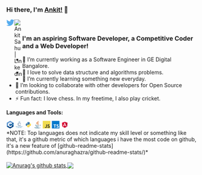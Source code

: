 ### Hi there, I'm [Ankit!](https://sahuankit010.github.io/comm/) 👋

<a href="https://twitter.com/imAsahu">
  <img align="left" alt="Ankit Sahu | Twitter" width="21px" src="https://raw.githubusercontent.com/sahuankit010/sahuankit010/master/assets/twitter.svg" />
</a>
<a href="https://www.linkedin.com/in/humbleguy/">
  <img align="left" alt="Ankit Sahu | Linkedin" width="21px" src="https://raw.githubusercontent.com/sahuankit010/sahuankit010/master/assets/linkedin.svg" />
</a>
<br />
<!--
**sahuankit010/sahuankit010** is a ✨ _special_ ✨ repository because its `README.md` (this file) appears on your GitHub profile.
Here are some ideas to get you started:
- 🔭 I’m currently working on ...
- 🌱 I’m currently learning ...
- 👯 I’m looking to collaborate on ...
- 🤔 I’m looking for help with ...
- 💬 Ask me about ...
- 📫 How to reach me: ...
- 😄 Pronouns: ...
- ⚡ Fun fact: ...
-->

### I'm an aspiring Software Developer, a Competitive Coder and a Web Developer!

- 🔭 I’m currently working as a Software Engineer in GE Digital Bangalore.
- 🔭 I love to solve data structure and algorithms problems.
- 🌱 I’m currently learning something new everyday.
- 👯 I’m looking to collaborate with other developers for Open Source contributions.
- ⚡ Fun fact: I love chess. In my freetime, I also play cricket.
  <br />

**Languages and Tools:**

<span>
    <code><img height="20" src="https://raw.githubusercontent.com/github/explore/80688e429a7d4ef2fca1e82350fe8e3517d3494d/topics/cpp/cpp.png"></code>
    <code><img height="20" src="https://raw.githubusercontent.com/github/explore/80688e429a7d4ef2fca1e82350fe8e3517d3494d/topics/c/c.png"></code>    
    <code><img height="20" src="https://raw.githubusercontent.com/github/explore/80688e429a7d4ef2fca1e82350fe8e3517d3494d/topics/python/python.png"></code>
    <code><img height="20" src="https://raw.githubusercontent.com/github/explore/80688e429a7d4ef2fca1e82350fe8e3517d3494d/topics/java/java.png"></code>  
    <code><img height="20" src="https://raw.githubusercontent.com/github/explore/80688e429a7d4ef2fca1e82350fe8e3517d3494d/topics/javascript/javascript.png"></code>
    <code><img height="20" src="https://raw.githubusercontent.com/github/explore/80688e429a7d4ef2fca1e82350fe8e3517d3494d/topics/typescript/typescript.png"></code>
    <code><img height="20" src="https://raw.githubusercontent.com/github/explore/5c058a388828bb5fde0bcafd4bc867b5bb3f26f3/topics/angular/angular.png"></code>
</span>
<br />
*NOTE: Top languages does not indicate my skill level or something like that, it's a github metric of which languages i have the most code on github, it's a new feature of [github-readme-stats](https://github.com/anuraghazra/github-readme-stats/)*
<br/>
<br />
<a href="https://github.com/anuraghazra/github-readme-stats">
  <img align="center" src="https://github-readme-stats.vercel.app/api?username=sahuankit010&show_icons=true&include_all_commits=true&theme=radical" alt="Anurag's github stats" />
</a>
<a href="https://github.com/anuraghazra/github-readme-stats">
  <img align="center" src="https://github-readme-stats.vercel.app/api/top-langs/?username=sahuankit010&layout=compact&theme=radical" />
</a>
